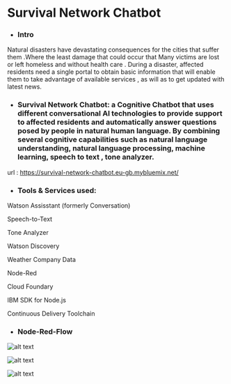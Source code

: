 # Survival Network Chatbot

- ### Intro
Natural disasters have devastating consequences for the cities that suffer them .Where the least damage that could occur that Many victims are lost or left homeless and without health care .
During a disaster, affected residents need a single portal to obtain  basic information that will enable them to take advantage of available services , as will as to get updated with latest news.

- ### Survival Network Chatbot: a Cognitive Chatbot that uses different conversational AI technologies to provide support to affected residents and  automatically answer questions posed by people in natural human language. By combining several cognitive capabilities such as natural language understanding, natural language processing, machine learning, speech to text , tone analyzer.


url : https://survival-network-chatbot.eu-gb.mybluemix.net/

- ### Tools & Services used: 

Watson Assisstant (formerly Conversation)

Speech-to-Text

Tone Analyzer

Watson Discovery

Weather Company Data

Node-Red

Cloud Foundary

IBM SDK for Node.js

Continuous Delivery Toolchain


- ### Node-Red-Flow
![alt text](https://raw.githubusercontent.com/ansgohar/IBMCallForCodeTeamI/master/Chatbot/conversation-flow/1.PNG)

![alt text](https://raw.githubusercontent.com/ansgohar/IBMCallForCodeTeamI/master/Chatbot/conversation-flow/2.PNG)

![alt text](https://raw.githubusercontent.com/ansgohar/IBMCallForCodeTeamI/master/Chatbot/conversation-flow/3.PNG)

